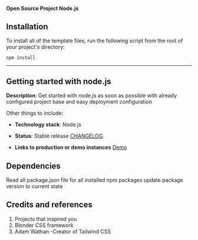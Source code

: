 #### Open Source Project Node.js

## Installation

To install all of the template files, run the following script from the root of your project's directory:

``
npm install
``

---
## Getting started with node.js

**Description**:
Get started with node.js as soon as possible with already configured
project base and easy deployment configuration

Other things to include:

- **Technology stack**: Node.js

* **Status**: Stable release [CHANGELOG](CHANGELOG.md).

* **Links to production or demo instances**
  [Demo]()

## Dependencies

Read all package.json file for all installed npm packages
update package version to current state

 
## Credits and references

1. Projects that inspired you
2. Blonder CSS framework
3. Adam Wathan -Creator of Tailwind CSS



